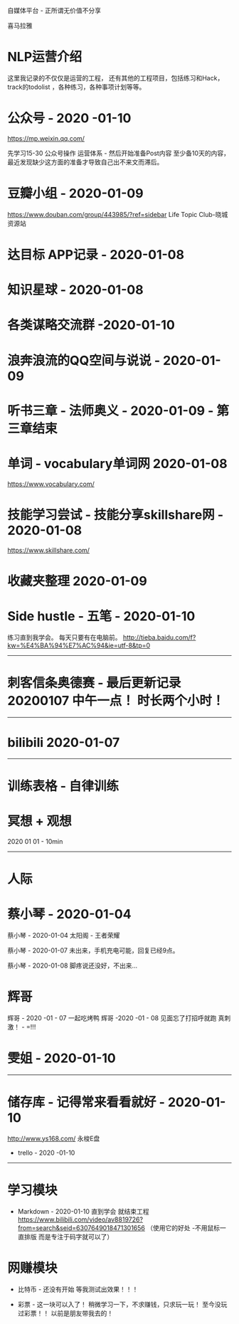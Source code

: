 
自媒体平台 - 正所谓无价值不分享 


喜马拉雅 

# NLP运营介绍 

这里我记录的不仅仅是运营的工程， 还有其他的工程项目，包括练习和Hack，track的todolist ，各种练习，各种事项计划等等。

# 公众号 - 2020 -01-10
https://mp.weixin.qq.com/

先学习15-30 公众号操作 运营体系 - 然后开始准备Post内容 至少备10天的内容， 最近发现缺少这方面的准备才导致自己出不来文而滞后。

# 豆瓣小组 - 2020-01-09

https://www.douban.com/group/443985/?ref=sidebar  Life Topic Club-晓城资源站

# 达目标 APP记录 - 2020-01-08 

# 知识星球 - 2020-01-08

# 各类谋略交流群 -2020-01-10 

# 浪奔浪流的QQ空间与说说 - 2020-01-09 

# 听书三章 - 法师奥义 - 2020-01-09 - 第三章结束

# 单词 - vocabulary单词网  2020-01-08

https://www.vocabulary.com/

# 技能学习尝试 - 技能分享skillshare网  - 2020-01-08

https://www.skillshare.com/ 

# 收藏夹整理 2020-01-09

# Side hustle - 五笔 - 2020-01-10  

练习直到我学会。 每天只要有在电脑前。
http://tieba.baidu.com/f?kw=%E4%BA%94%E7%AC%94&ie=utf-8&tp=0

--------------------------------------------------------------------------------------


# 刺客信条奥德赛 - 最后更新记录 20200107 中午一点！ 时长两个小时！
---------------------------------------------------------------------------------------

# bilibili 2020-01-07 



--------------------------------------------------------------------------
# 训练表格 - 自律训练


# 冥想 + 观想
2020 01 01 - 10min 

--------------------------------------------------------------

# 人际

# 蔡小琴 - 2020-01-04
蔡小琴 - 2020-01-04 太阳阁 - 王者荣耀 

蔡小琴 - 2020-01-07 未出来，手机充电可能，回复已经9点。

蔡小琴 - 2020-01-08 脚疼说还没好，不出来...

# 辉哥
辉哥 - 2020 -01 - 07 一起吃烤鸭
辉哥 -2020 -01 - 08 见面忘了打招呼就跑 真刺激！ - =!!!

# 雯姐 - 2020-01-10

------------------------------------------------

# 储存库 - 记得常来看看就好 - 2020-01-10

http://www.ys168.com/  永梭E盘

- trello - 2020 -01-10


----------------------------------------------------------------

# 学习模块

- Markdown - 2020-01-10  直到学会 就结束工程
https://www.bilibili.com/video/av8819726?from=search&seid=6307649018471301656
（使用它的好处 -不用鼠标一直排版 而是专注于码字就可以了）

# 网赚模块

- 比特币  -  还没有开始 等我测试出效果！！！

- 彩票 - 这一块可以入了！    稍微学习一下，不求赚钱，只求玩一玩！ 至今没玩过彩票！！ 以前是朋友带我去的！





